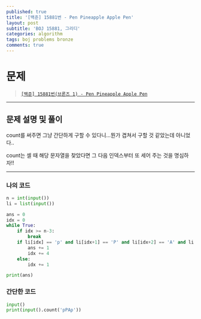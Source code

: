 ```yaml
---
published: true
title: '[백준] 15881번 - Pen Pineapple Apple Pen'
layout: post
subtitle: 'BOJ 15881, 그리디'
categories: algorithm
tags: boj problems bronze
comments: true
---
```


# 문제
> [`[백준] 15881번(브론즈 1) - Pen Pineapple Apple Pen`](https://www.acmicpc.net/problem/15881)

---
## 문제 설명 및 풀이

count를 써주면 그냥 간단하게 구할 수 있다니...뭔가 겹쳐서 구할 것 같았는데 아니었다..

count는 셀 때 해당 문자열을 찾았다면 그 다음 인덱스부터 또 세어 주는 것을 명심하자!!

---
### 나의 코드
```python
n = int(input())
li = list(input())

ans = 0
idx = 0
while True:
	if idx >= n-3:
		break
	if li[idx] == 'p' and li[idx+1] == 'P' and li[idx+2] == 'A' and li[idx+3] == 'p':
		ans += 1
		idx += 4
	else:
		idx += 1

print(ans)
```

### 간단한 코드
```python
input()
print(input().count('pPAp'))
```
